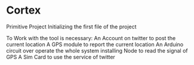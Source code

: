 # Cortex
Primitive Project
Initializing the first file of the project

To Work with the tool is necessary:
  An Account on twitter to post the current location
  A GPS module to report the current location
  An Arduino circuit over operate the whole system installing Node to read the signal of GPS
  A Sim Card to use the service of twitter
